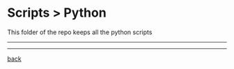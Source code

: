 # Scripts > Python
This folder of the repo keeps all the python scripts

---------------------------

---------------------------

[back](../)
